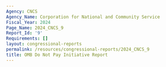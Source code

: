 ```yaml
---
Agency: CNCS
Agency_Name: Corporation for National and Community Service
Fiscal_Year: 2024
Page_Name: 2024_CNCS_9
Report_Id: '9'
Requirements: []
layout: congressional-reports
permalink: /resources/congressional-reports/2024_CNCS_9
title: OMB Do Not Pay Initiative Report
---
```

